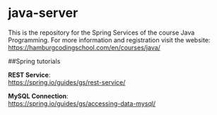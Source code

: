 # java-server

This is the repository for the Spring Services of the course Java Programming.
For more information and registration visit the website: https://hamburgcodingschool.com/en/courses/java/

##Spring tutorials

**REST Service**:  
https://spring.io/guides/gs/rest-service/

**MySQL Connection**:  
https://spring.io/guides/gs/accessing-data-mysql/